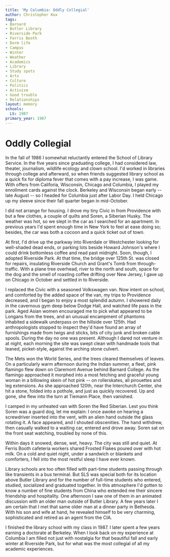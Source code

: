 ```yaml
---
title: 'My Columbia: Oddly Collegial'
author: Christopher Kox
tags:
- Barnard
- Butler Library
- Riverside Park
- Ferris Booth
- Dorm life
- Campus
- Winter
- Weather
- Academics
- Library
- Study spots
- Arts
- Culture
- Politics
- Activism
- Good trouble
- Relationships
layout: memory
schools:
  LS: 1987
primary_year: 1987
---
```

# Oddly Collegial

In the fall of 1986 I somewhat reluctantly entered the School of Library Service.  In the five years since graduating college, I had considered law, theater, journalism, wildlife ecology and clown school. I'd worked in libraries through college and afterward, so when friends suggested library school as a quick fix for diploma fever that comes with a pay increase, I was game.  With offers from Califoria, Wisconsin, Chicago and Columbia, I played my enrollment cards against the clock.  Berkeley and Wisconsin began early -- late August -- so I headed for Columbia just after Labor Day.  I held Chicago up my sleeve since their fall quarter began in mid-October.

I did not arrange for housing.  I drove my tiny Civic in from Providence with but a few clothes, a couple of quilts and Soren, a Siberian Husky.  The weather was hot, so we slept in the car as I searched for an apartment.  In previous years I'd spent enough time in New York to feel at ease doing so; besides, the car was both a cocoon and a quick ticket out of town.

At first, I'd drive up the parkway into Riverdale or Westchester looking for well-shaded dead ends, or parking lots beside Howard Johnson's where I could drink bottomless coffee and read past midnight.  Soon, though, I adopted Riverside Park.  At that time, the bridge over 125th St. was closed for repairs, insulating Riverside Church and Grant's Tomb from through-traffic.  With a plane tree overhead, river to the north and south, space for the dog and the smell of roasting coffee drifting over New Jersey, I gave up on Chicago in October and settled in to Riverside.

I replaced the Civic with a seasoned Volkswagen van.  Now intent on school, and comforted by the added space of the van, my trips to Providence decreased, and I began to enjoy a most splendid autumn.  I showered daily in the cavernous gym deep below Dodge Hall, and watched life pass in the park.  Aged Asian women encouraged me to pick what appeared to be Longans from the trees, and an unusual encampment of phantoms inhabited a sidewalk underpass on the hillside over 125th.  Had anthropologists stopped to inspect they'd have found an array of furnishings made from twigs and sticks, bits of city junk and broken cable spools.  During the day no one was present.  Although I dared not venture in at night, each morning the site was swept clean with handmade tools that leaned, picket-style, against the arching stone culvert.

The Mets won the World Series, and the trees cleared themselves of leaves.  On a particularly warm afternoon during the Indian summer, a fleet, pink flamingo flew down on Claremont Avenue behind Barnard College.  As the flamingo approached it morphed into a most fetching and graceful young woman in a billowing skein of hot pink -- on rollerskates, all pirouettes and leg extensions.  As she approached 120th, near the Interchurch Center, she hit a stone, folded into a pothole, and just as quickly recovered.  Up and gone, she flew into the turn at Tiemann Place, then vanished.

I camped in my unheated van with Soren the Red Siberian.  Lest you think Soren was a guard dog, let me explain: I once awoke on hearing a screwdriver inserted into the vent, with an alien hand outside the glass rotating it.  A face appeared, and I shouted obscenities.  The hand withdrew, then casually walked to a waiting car, entered and drove away.  Soren sat on the front seat watching, troubled by none of this.

Within days it snowed, dense, wet, heavy.  The city was still and quiet.  At Ferris Booth cafeteria workers shared Frosted Flakes poured over with hot milk.  On a cold and quiet night, under a sandwich or blankets and comforters, I fell into the most restful sleep I have ever known.

Library schools are too often filled with part-time students passing through like transients in a bus terminal.  But SLS was special both for its location above Butler Library and for the number of full-time students who entered, studied, socialized and graduated together.  In this atmosphere I'd gotten to know a number of fine students from China who extended me their sincere friendship and hospitality.  One afternoon I saw one of them in an animated discussion with an older man outside of Butler Library.  A few years later I am certain that I met that same older man at a dinner party in Bethesda.  With his son and wife at hand, he revealed himself to be very charming, sophisticated and retired as an agent from the CIA.

I finished the library school with my class in 1987.  I later spent a few years earning a doctorate at Berkeley.  When I look back on my experience at Columbia I am filled not just with nostalgia for that beautiful fall and early winter at Riverside Park, but for what was the most collegial of all my academic experiences.
